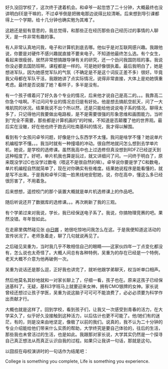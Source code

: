 <div id="blogContent" class="text-article" data-wiki="">

<p>好久没回学校了，这次终于逮着机会。和卓爷一起忽悠了二十分钟，大概最终也没讲明白EE是干嘛的，不过卓爷倒是把微电那边说得比较清晰。后来想到导引课都得上一个学期，给十几分钟也确实勉为其难了。</p><p>这趟还是挺有意思的，我总觉得，和那些正在经历那些自己经历过的事情的人聊天，是一件非常有趣的事。</p><p>有人非常认真地问我，电子和计算机到底去哪。他似乎是对互联网感兴趣。我跟他说，你要是对硬件不感兴趣就直接不要来电子。不知道他最终怎么选。有个女生，看起来很瘦弱，居然非常想搞跟导弹有关的研究，还一个劲问我国防班的事。我说你没必要去国防班啊，课程都是一样的。可是她好像很执着。最后我明白了，她是想进军队，因为她感觉军队的气氛（不确定是不是这个词反正差不多）很好。毕竟我父母都在军队干活，我跟她讲了点实际情况，说得非常直接，大体上是劝她慎重考虑。最终是否说服了她？看样子，多半是没有。</p><p>有一个孩子缠着问了好久各个专业的情况，后来他才说自己是高二的。。。我靠高二你急个啥啊。不过问问专业的情况总归是有好处。他是想去搞航空航天，问了一大堆航院的状况。结果我说不出个所以然，还是只能给他说说电子系的情况。聊得太多了，只记得他问我要做出电路板，是不是需要很强的形象思维和画图能力。当听到“完全不需要，那些都是计算机画的”的时候，不知道是否颠覆了他的世界观。最后实在没辙，好在他也终于跑去问杜南基科的情况，我才得以解围。</p><p>看到有个女孩问卓爷问题，好像是什么东西学不太懂。我问是啥学不懂？她说单片机编程学不懂。。。我当时就有一种撞墙的冲动。很自然地就问怎么想到去学单片机，她说，是学校的选修课。虽然我高中也上过选修但真没想到RDFZ已经逆天到这种程度了。好吧，单片机我也算是玩过，就又详细问了问。一问终于明白了，原来既没学过C也没学过数电（喂这不是很自然的嘛）。卓爷说你要是学了C和数电，单片机编程自然就简单了，现在对你确实有些难度。结果她说程序是能看懂的，就是写不出来。于是我和卓爷只能一脸黑线地安慰她，说，你在高中，懂这么多已经很厉害了，不用着急。</p><p>后来想想，遥控校门的那个装置大概就是单片机选修课上的作品吧。</p><p>随后听说还开了数据库的选修课。。。再次刷新了我的三观。</p><p>有个学弟过来对我说，学长，我已经保送电子系了。我说，你搞物理竞赛的吧。果然没错。年年皆如此。</p><p>在走廊里偶然碰见张 <a href="http://www.renren.com/g/305188856" namecard="305188856" target="_blank">@日娜</a> ，她很吃惊地问我怎么在这。于是我便知道这活动的宣传状况了。老师急着走，聊了几句就说再见了。</p><p>之后碰见吴重为，当时我几乎不敢相信自己的眼睛——这家伙四年一丁点变化都没有，怎么说也太奇怪了。大概人间总有各种特例，吴重为的存在已经是一个特例，老天大概不介意为他再破例一次。</p><p>吴重为说话还是那么逗，正好我也讲完了，就听他跟学弟聊天，权当听单口相声。</p><p>然后他莫名其妙地就和一对家长聊上了，仔细一看，孩子也在。原来这孩子已经保送基科了。无疑，基科3字班马上就要迎来女神，拥有CMO银牌的女神。家长说曾经还想过让孩子学医，吴重为说这脑子可可可不能浪费了，必必必须要为科学作出贡献才行。</p><p>大概也就是这样了。回到学校，看到孩子们，让我又一次感受到青春的活力，在大学呆久了，似乎好久没接触到这种活力，以后估计也更不可能了。他/她们有的迷茫，有的，则是没来由地坚定，像极了以前的我们。说真的，我不认为二十分钟的专业介绍能给他们带来什么实质的帮助，大学终究是要自己体验的，往后的生活，那些我也未曾活过的生活，也是如此。我跟那对家长说，大学其实仍然是一个探寻自己真正想法从而真正认识自我的过程。如果只让我讲一句话，那就是这句。</p><p>以囧叔在母校演讲时的一句话作为结尾吧：</p><p>College is something you complete, Life is something you experience.</p>
</div>